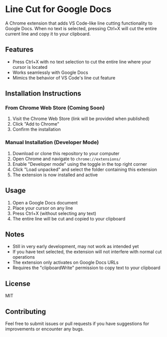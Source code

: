 # Line Cut for Google Docs

A Chrome extension that adds VS Code-like line cutting functionality to Google Docs. When no text is selected, pressing Ctrl+X will cut the entire current line and copy it to your clipboard.

## Features

- Press Ctrl+X with no text selection to cut the entire line where your cursor is located
- Works seamlessly with Google Docs
- Mimics the behavior of VS Code's line cut feature

## Installation Instructions

### From Chrome Web Store (Coming Soon)
1. Visit the Chrome Web Store (link will be provided when published)
2. Click "Add to Chrome"
3. Confirm the installation

### Manual Installation (Developer Mode)
1. Download or clone this repository to your computer
2. Open Chrome and navigate to `chrome://extensions/`
3. Enable "Developer mode" using the toggle in the top right corner
4. Click "Load unpacked" and select the folder containing this extension
5. The extension is now installed and active

## Usage

1. Open a Google Docs document
2. Place your cursor on any line
3. Press Ctrl+X (without selecting any text)
4. The entire line will be cut and copied to your clipboard

## Notes

- Still in very early development, may not work as intended yet
- If you have text selected, the extension will not interfere with normal cut operations
- The extension only activates on Google Docs URLs
- Requires the "clipboardWrite" permission to copy text to your clipboard

## License

MIT

## Contributing

Feel free to submit issues or pull requests if you have suggestions for improvements or encounter any bugs. 

